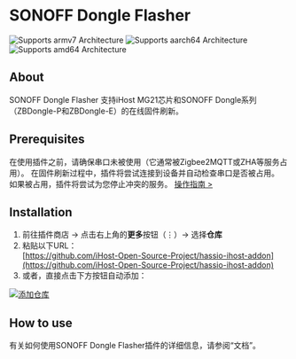 # SONOFF Dongle Flasher

![Supports armv7 Architecture](https://img.shields.io/badge/armv7-yes-green.svg) ![Supports aarch64 Architecture](https://img.shields.io/badge/aarch64-yes-green.svg) ![Supports amd64 Architecture](https://img.shields.io/badge/amd64-yes-green.svg)
 
## About

SONOFF Dongle Flasher 支持iHost MG21芯片和SONOFF Dongle系列（ZBDongle-P和ZBDongle-E）的在线固件刷新。

## Prerequisites

在使用插件之前，请确保串口未被使用（它通常被Zigbee2MQTT或ZHA等服务占用）。
在固件刷新过程中，插件将尝试连接到设备并自动检查串口是否被占用。
如果被占用，插件将尝试为您停止冲突的服务。
[操作指南 >](https://github.com/iHost-Open-Source-Project/ha-operating-system?tab=readme-ov-file#readme)


## Installation
1. 前往插件商店 → 点击右上角的**更多**按钮（⋮）→ 选择**仓库**  
2. 粘贴以下URL：  
   [https://github.com/iHost-Open-Source-Project/hassio-ihost-addon](https://github.com/iHost-Open-Source-Project/hassio-ihost-addon)  
3. 或者，直接点击下方按钮自动添加：

[![添加仓库](https://my.home-assistant.io/badges/supervisor_add_addon_repository.svg)](https://my.home-assistant.io/redirect/supervisor_add_addon_repository/?repository_url=https%3A%2F%2Fgithub.com%2FiHost-Open-Source-Project%2Fhassio-ihost-addon)

## How to use

有关如何使用SONOFF Dongle Flasher插件的详细信息，请参阅“文档”。